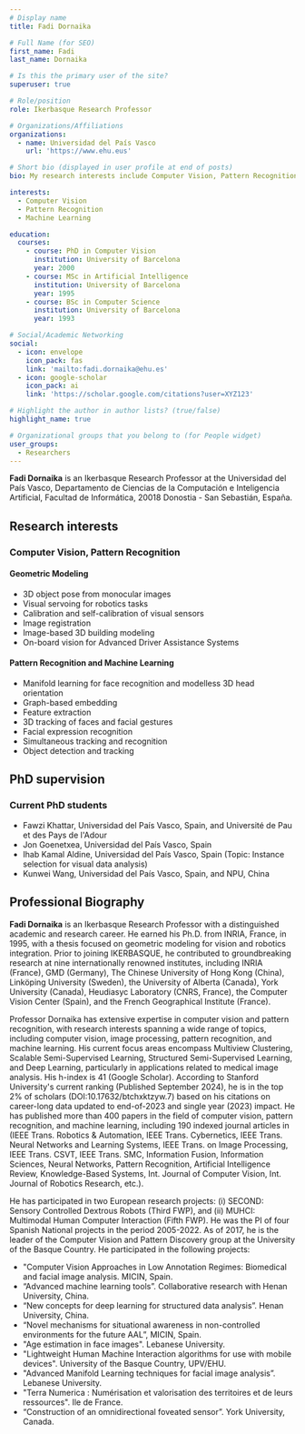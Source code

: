 ```yaml
---
# Display name
title: Fadi Dornaika

# Full Name (for SEO)
first_name: Fadi  
last_name: Dornaika

# Is this the primary user of the site?
superuser: true

# Role/position
role: Ikerbasque Research Professor

# Organizations/Affiliations
organizations:
  - name: Universidad del País Vasco
    url: 'https://www.ehu.eus'

# Short bio (displayed in user profile at end of posts)
bio: My research interests include Computer Vision, Pattern Recognition, and Machine Learning.

interests:
  - Computer Vision
  - Pattern Recognition
  - Machine Learning

education:
  courses:
    - course: PhD in Computer Vision
      institution: University of Barcelona
      year: 2000
    - course: MSc in Artificial Intelligence
      institution: University of Barcelona
      year: 1995
    - course: BSc in Computer Science
      institution: University of Barcelona
      year: 1993

# Social/Academic Networking
social:
  - icon: envelope
    icon_pack: fas
    link: 'mailto:fadi.dornaika@ehu.es'
  - icon: google-scholar
    icon_pack: ai
    link: 'https://scholar.google.com/citations?user=XYZ123'

# Highlight the author in author lists? (true/false)
highlight_name: true

# Organizational groups that you belong to (for People widget)
user_groups:
  - Researchers
---
```


**Fadi Dornaika** is an Ikerbasque Research Professor at the Universidad del País Vasco, Departamento de Ciencias de la Computación e Inteligencia Artificial, Facultad de Informática, 20018 Donostia - San Sebastián, España.

## Research interests

### Computer Vision, Pattern Recognition

#### Geometric Modeling

- 3D object pose from monocular images
- Visual servoing for robotics tasks
- Calibration and self-calibration of visual sensors
- Image registration
- Image-based 3D building modeling
- On-board vision for Advanced Driver Assistance Systems

#### Pattern Recognition and Machine Learning

- Manifold learning for face recognition and modelless 3D head orientation
- Graph-based embedding
- Feature extraction
- 3D tracking of faces and facial gestures
- Facial expression recognition
- Simultaneous tracking and recognition
- Object detection and tracking

## PhD supervision

### Current PhD students

- Fawzi Khattar, Universidad del País Vasco, Spain, and Université de Pau et des Pays de l'Adour
- Jon Goenetxea, Universidad del País Vasco, Spain
- Ihab Kamal Aldine, Universidad del País Vasco, Spain (Topic: Instance selection for visual data analysis)
- Kunwei Wang, Universidad del País Vasco, Spain, and NPU, China

## Professional Biography

**Fadi Dornaika** is an Ikerbasque Research Professor with a distinguished academic and research career. He earned his Ph.D. from INRIA, France, in 1995, with a thesis focused on geometric modeling for vision and robotics integration. Prior to joining IKERBASQUE, he contributed to groundbreaking research at nine internationally renowned institutes, including INRIA (France), GMD (Germany), The Chinese University of Hong Kong (China), Linköping University (Sweden), the University of Alberta (Canada), York University (Canada), Heudiasyc Laboratory (CNRS, France), the Computer Vision Center (Spain), and the French Geographical Institute (France).

Professor Dornaika has extensive expertise in computer vision and pattern recognition, with research interests spanning a wide range of topics, including computer vision, image processing, pattern recognition, and machine learning. His current focus areas encompass Multiview Clustering, Scalable Semi-Supervised Learning, Structured Semi-Supervised Learning, and Deep Learning, particularly in applications related to medical image analysis. His h-index is 41 (Google Scholar). According to Stanford University's current ranking (Published September 2024), he is in the top 2% of scholars (DOI:10.17632/btchxktzyw.7) based on his citations on career-long data updated to end-of-2023 and single year (2023) impact. He has published more than 400 papers in the field of computer vision, pattern recognition, and machine learning, including 190 indexed journal articles in (IEEE Trans. Robotics & Automation, IEEE Trans. Cybernetics, IEEE Trans. Neural Networks and Learning Systems, IEEE Trans. on Image Processing, IEEE Trans. CSVT, IEEE Trans. SMC, Information Fusion, Information Sciences, Neural Networks, Pattern Recognition, Artificial Intelligence Review, Knowledge-Based Systems, Int. Journal of Computer Vision, Int. Journal of Robotics Research, etc.).

He has participated in two European research projects: (i) SECOND: Sensory Controlled Dextrous Robots (Third FWP), and (ii) MUHCI: Multimodal Human Computer Interaction (Fifth FWP). He was the PI of four Spanish National projects in the period 2005-2022. As of 2017, he is the leader of the Computer Vision and Pattern Discovery group at the University of the Basque Country. He participated in the following projects:
- "Computer Vision Approaches in Low Annotation Regimes: Biomedical and facial image analysis. MICIN, Spain.
- “Advanced machine learning tools”. Collaborative research with Henan University, China.
- “New concepts for deep learning for structured data analysis”. Henan University, China.
- “Novel mechanisms for situational awareness in non-controlled environments for the future AAL”, MICIN, Spain.
- "Age estimation in face images". Lebanese University.
- "Lightweight Human Machine Interaction algorithms for use with mobile devices". University of the Basque Country, UPV/EHU.
- "Advanced Manifold Learning techniques for facial image analysis”. Lebanese University.
- "Terra Numerica : Numérisation et valorisation des territoires et de leurs ressources". Ile de France.
- “Construction of an omnidirectional foveated sensor”. York University, Canada.